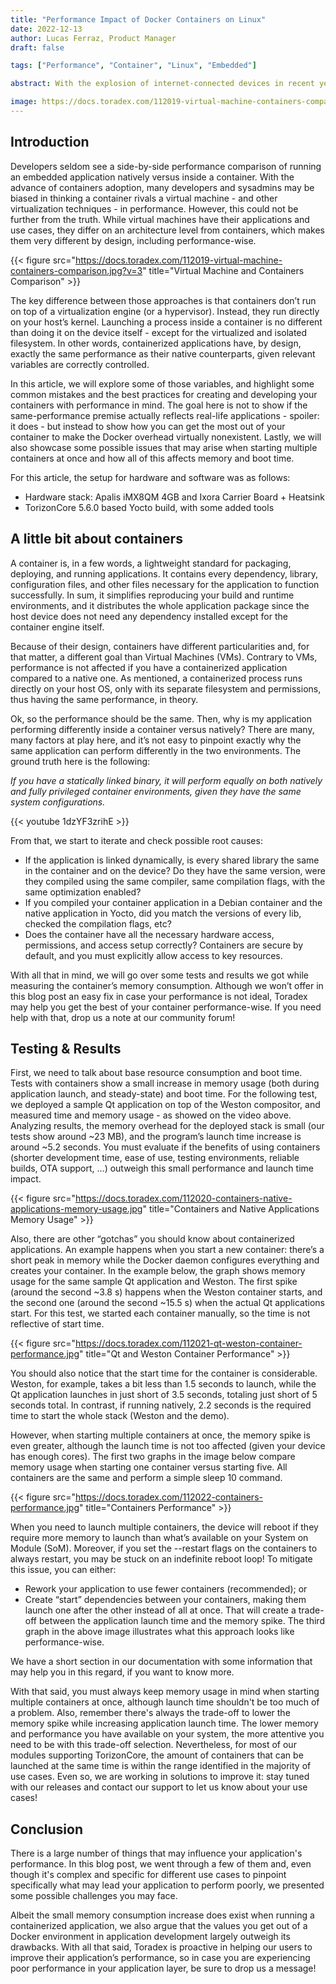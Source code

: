 ```yaml
---
title: "Performance Impact of Docker Containers on Linux"
date: 2022-12-13
author: Lucas Ferraz, Product Manager
draft: false

tags: ["Performance", "Container", "Linux", "Embedded"]

abstract: With the explosion of internet-connected devices in recent years, there has been an industry-wide realization of the need to keep these devices updated throughout their lifetime.

image: https://docs.toradex.com/112019-virtual-machine-containers-comparison.jpg?v=3
---
```


## Introduction

Developers seldom see a side-by-side performance comparison of running an embedded application natively versus inside a container. With the advance of containers adoption, many developers and sysadmins may be biased in thinking a container rivals a virtual machine - and other virtualization techniques - in performance. However, this could not be further from the truth. While virtual machines have their applications and use cases, they differ on an architecture level from containers, which makes them very different by design, including performance-wise.

{{< figure src="https://docs.toradex.com/112019-virtual-machine-containers-comparison.jpg?v=3" title="Virtual Machine and Containers Comparison" >}}

The key difference between those approaches is that containers don’t run on top of a virtualization engine (or a hypervisor). Instead, they run directly on your host’s kernel. Launching a process inside a container is no different than doing it on the device itself - except for the virtualized and isolated filesystem. In other words, containerized applications have, by design, exactly the same performance as their native counterparts, given relevant variables are correctly controlled.

In this article, we will explore some of those variables, and highlight some common mistakes and the best practices for creating and developing your containers with performance in mind. The goal here is not to show if the same-performance premise actually reflects real-life applications - spoiler: it does - but instead to show how you can get the most out of your container to make the Docker overhead virtually nonexistent. Lastly, we will also showcase some possible issues that may arise when starting multiple containers at once and how all of this affects memory and boot time.

For this article, the setup for hardware and software was as follows:

- Hardware stack: Apalis iMX8QM 4GB and Ixora Carrier Board + Heatsink
- TorizonCore 5.6.0 based Yocto build, with some added tools

## A little bit about containers

A container is, in a few words, a lightweight standard for packaging, deploying, and running applications. It contains every dependency, library, configuration files, and other files necessary for the application to function successfully. In sum, it simplifies reproducing your build and runtime environments, and it distributes the whole application package since the host device does not need any dependency installed except for the container engine itself.

Because of their design, containers have different particularities and, for that matter, a different goal than Virtual Machines (VMs). Contrary to VMs, performance is not affected if you have a containerized application compared to a native one. As mentioned, a containerized process runs directly on your host OS, only with its separate filesystem and permissions, thus having the same performance, in theory.

Ok, so the performance should be the same. Then, why is my application performing differently inside a container versus natively? There are many, many factors at play here, and it’s not easy to pinpoint exactly why the same application can perform differently in the two environments. The ground truth here is the following:

*If you have a statically linked binary, it will perform equally on both natively and fully privileged container environments, given they have the same system configurations.*

{{< youtube 1dzYF3zrihE >}}

From that, we start to iterate and check possible root causes:

- If the application is linked dynamically, is every shared library the same in the container and on the device? Do they have the same version, were they compiled using the same compiler, same compilation flags, with the same optimization enabled?
- If you compiled your container application in a Debian container and the native application in Yocto, did you match the versions of every lib, checked the compilation flags, etc?
- Does the container have all the necessary hardware access, permissions, and access setup correctly? Containers are secure by default, and you must explicitly allow access to key resources.

With all that in mind, we will go over some tests and results we got while measuring the container’s memory consumption. Although we won’t offer in this blog post an easy fix in case your performance is not ideal, Toradex may help you get the best of your container performance-wise. If you need help with that, drop us a note at our community forum!

## Testing & Results

First, we need to talk about base resource consumption and boot time. Tests with containers show a small increase in memory usage (both during application launch, and steady-state) and boot time. For the following test, we deployed a sample Qt application on top of the Weston compositor, and measured time and memory usage - as showed on the video above. Analyzing results, the memory overhead for the deployed stack is small (our tests show around ~23 MB), and the program’s launch time increase is around ~5.2 seconds. You must evaluate if the benefits of using containers (shorter development time, ease of use, testing environments, reliable builds, OTA support, …) outweigh this small performance and launch time impact.

{{< figure src="https://docs.toradex.com/112020-containers-native-applications-memory-usage.jpg" title="Containers and Native Applications Memory Usage" >}}

Also, there are other “gotchas” you should know about containerized applications. An example happens when you start a new container: there’s a short peak in memory while the Docker daemon configures everything and creates your container. In the example below, the graph shows memory usage for the same sample Qt application and Weston. The first spike (around the second ~3.8 s) happens when the Weston container starts, and the second one (around the second ~15.5 s) when the actual Qt applications start. For this test, we started each container manually, so the time is not reflective of start time.

{{< figure src="https://docs.toradex.com/112021-qt-weston-container-performance.jpg" title="Qt and Weston Container Performance" >}}

You should also notice that the start time for the container is considerable. Weston, for example, takes a bit less than 1.5 seconds to launch, while the Qt application launches in just short of 3.5 seconds, totaling just short of 5 seconds total. In contrast, if running natively, 2.2 seconds is the required time to start the whole stack (Weston and the demo).

However, when starting multiple containers at once, the memory spike is even greater, although the launch time is not too affected (given your device has enough cores). The first two graphs in the image below compare memory usage when starting one container versus starting five. All containers are the same and perform a simple sleep 10 command.

{{< figure src="https://docs.toradex.com/112022-containers-performance.jpg" title="Containers Performance" >}}

When you need to launch multiple containers, the device will reboot if they require more memory to launch than what’s available on your System on Module (SoM). Moreover, if you set the --restart flags on the containers to always restart, you may be stuck on an indefinite reboot loop! To mitigate this issue, you can either:

- Rework your application to use fewer containers (recommended); or
- Create “start” dependencies between your containers, making them launch one after the other instead of all at once. That will create a trade-off between the application launch time and the memory spike. The third graph in the above image illustrates what this approach looks like performance-wise.

We have a short section in our documentation with some information that may help you in this regard, if you want to know more.

With that said, you must always keep memory usage in mind when starting multiple containers at once, although launch time shouldn't be too much of a problem. Also, remember there's always the trade-off to lower the memory spike while increasing application launch time. The lower memory and performance you have available on your system, the more attentive you need to be with this trade-off selection. Nevertheless, for most of our modules supporting TorizonCore, the amount of containers that can be launched at the same time is within the range identified in the majority of use cases. Even so, we are working in solutions to improve it: stay tuned with our releases and contact our support to let us know about your use cases!

## Conclusion

There is a large number of things that may influence your application's performance. In this blog post, we went through a few of them and, even though it's complex and specific for different use cases to pinpoint specifically what may lead your application to perform poorly, we presented some possible challenges you may face.

Albeit the small memory consumption increase does exist when running a containerized application, we also argue that the values you get out of a Docker environment in application development largely outweigh its drawbacks. With all that said, Toradex is proactive in helping our users to improve their application’s performance, so in case you are experiencing poor performance in your application layer, be sure to drop us a message!
